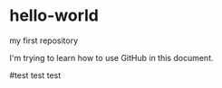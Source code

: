 # hello-world
my first repository

I'm trying to learn how to use GitHub in this document.

#test test test
